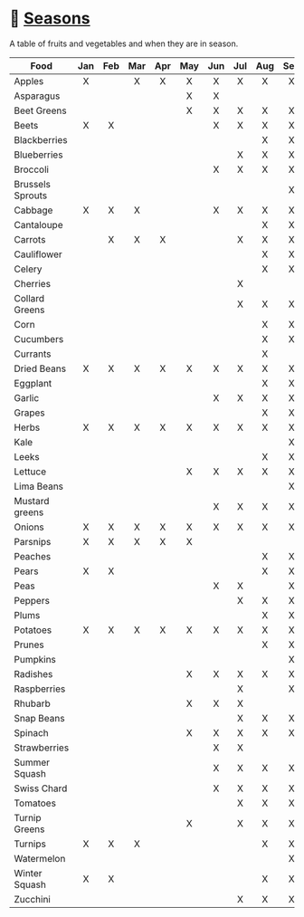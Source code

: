# :fallen_leaf: [Seasons][1]

A table of fruits and vegetables and when they are in season.

| Food              | Jan | Feb | Mar | Apr | May | Jun | Jul | Aug | Sep | Oct | Nov | Dec |
|-------------------|:---:|:---:|:---:|:---:|:---:|:---:|:---:|:---:|:---:|:---:|:---:|:---:|
| Apples            |  X  |     |  X  |  X  |  X  |  X  |  X  |  X  |  X  |  X  |  X  |  X  |
| Asparagus         |     |     |     |     |  X  |  X  |     |     |     |     |     |     |
| Beet Greens       |     |     |     |     |  X  |  X  |  X  |  X  |  X  |     |     |     |
| Beets             |  X  |  X  |     |     |     |  X  |  X  |  X  |  X  |  X  |  X  |  X  |
| Blackberries      |     |     |     |     |     |     |     |  X  |  X  |     |     |     |
| Blueberries       |     |     |     |     |     |     |  X  |  X  |  X  |     |     |     |
| Broccoli          |     |     |     |     |     |  X  |  X  |  X  |  X  |  X  |  X  |     |
| Brussels Sprouts  |     |     |     |     |     |     |     |     |  X  |  X  |  X  |     |
| Cabbage           |  X  |  X  |  X  |     |     |  X  |  X  |  X  |  X  |  X  |  X  |  X  |
| Cantaloupe        |     |     |     |     |     |     |     |  X  |  X  |     |     |     |
| Carrots           |     |  X  |  X  |  X  |     |     |  X  |  X  |  X  |  X  |  X  |  X  |
| Cauliflower       |     |     |     |     |     |     |     |  X  |  X  |  X  |  X  |     |
| Celery            |     |     |     |     |     |     |     |  X  |  X  |  X  |  X  |     |
| Cherries          |     |     |     |     |     |     |  X  |     |     |     |     |     |
| Collard Greens    |     |     |     |     |     |     |  X  |  X  |  X  |  X  |  X  |  X  |
| Corn              |     |     |     |     |     |     |     |  X  |  X  |  X  |  X  |     |
| Cucumbers         |     |     |     |     |     |     |     |  X  |  X  |  X  |  X  |     |
| Currants          |     |     |     |     |     |     |     |  X  |     |     |     |     |
| Dried Beans       |  X  |  X  |  X  |  X  |  X  |  X  |  X  |  X  |  X  |  X  |  X  |  X  |
| Eggplant          |     |     |     |     |     |     |     |  X  |  X  |  X  |  X  |     |
| Garlic            |     |     |     |     |     |  X  |  X  |  X  |  X  |  X  |  X  |     |
| Grapes            |     |     |     |     |     |     |     |  X  |  X  |  X  |     |     |
| Herbs             |  X  |  X  |  X  |  X  |  X  |  X  |  X  |  X  |  X  |  X  |  X  |  X  |
| Kale              |     |     |     |     |     |     |     |     |  X  |  X  |  X  |     |
| Leeks             |     |     |     |     |     |     |     |  X  |  X  |  X  |  X  |  X  |
| Lettuce           |     |     |     |     |  X  |  X  |  X  |  X  |  X  |  X  |     |     |
| Lima Beans        |     |     |     |     |     |     |     |     |  X  |  X  |     |     |
| Mustard greens    |     |     |     |     |     |  X  |  X  |  X  |  X  |  X  |  X  |     |
| Onions            |  X  |  X  |  X  |  X  |  X  |  X  |  X  |  X  |  X  |  X  |  X  |  X  |
| Parsnips          |  X  |  X  |  X  |  X  |  X  |     |     |     |     |  X  |  X  |  X  |
| Peaches           |     |     |     |     |     |     |     |  X  |  X  |     |     |     |
| Pears             |  X  |  X  |     |     |     |     |     |  X  |  X  |  X  |  X  |  X  |
| Peas              |     |     |     |     |     |  X  |  X  |     |  X  |  X  |     |     |
| Peppers           |     |     |     |     |     |     |  X  |  X  |  X  |  X  |     |     |
| Plums             |     |     |     |     |     |     |     |  X  |  X  |  X  |     |     |
| Potatoes          |  X  |  X  |  X  |  X  |  X  |  X  |  X  |  X  |  X  |  X  |  X  |  X  |
| Prunes            |     |     |     |     |     |     |     |  X  |  X  |     |     |     |
| Pumpkins          |     |     |     |     |     |     |     |     |  X  |  X  |  X  |     |
| Radishes          |     |     |     |     |  X  |  X  |  X  |  X  |  X  |     |     |     |
| Raspberries       |     |     |     |     |     |     |  X  |     |  X  |  X  |     |     |
| Rhubarb           |     |     |     |     |  X  |  X  |  X  |     |     |     |     |     |
| Snap Beans        |     |     |     |     |     |     |  X  |  X  |  X  |  X  |     |     |
| Spinach           |     |     |     |     |  X  |  X  |  X  |  X  |  X  |  X  |     |     |
| Strawberries      |     |     |     |     |     |  X  |  X  |     |     |     |     |     |
| Summer Squash     |     |     |     |     |     |  X  |  X  |  X  |  X  |  X  |     |     |
| Swiss Chard       |     |     |     |     |     |  X  |  X  |  X  |  X  |  X  |     |     |
| Tomatoes          |     |     |     |     |     |     |  X  |  X  |  X  |  X  |     |     |
| Turnip Greens     |     |     |     |     |  X  |     |  X  |  X  |  X  |     |     |     |
| Turnips           |  X  |  X  |  X  |     |     |     |     |  X  |  X  |  X  |  X  |  X  |
| Watermelon        |     |     |     |     |     |     |     |     |  X  |  X  |     |     |
| Winter Squash     |  X  |  X  |     |     |     |     |     |  X  |  X  |  X  |  X  |  X  |
| Zucchini          |     |     |     |     |     |     |  X  |  X  |  X  |  X  |     |     |

[1]: <https://www.sophisticatedgourmet.com/what-fruits-vegetables-in-season/>